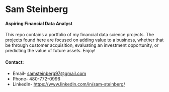 # Sam Steinberg
#### Aspiring Financial Data Analyst

This repo contains a portfolio of my financial data science projects. The projects found here are focused on adding value to a business, whether that be through customer acquisition, evaluating an investment opportunity, or predicting the value of future assets. Enjoy!

#### Contact: 
- Email- samsteinberg97@gmail.com
- Phone- 480-772-0996
- LinkedIn- https://www.linkedin.com/in/sam-steinberg/
